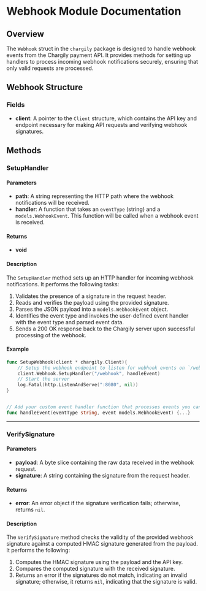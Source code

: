 # Webhook Module Documentation

## Overview

The `Webhook` struct in the `chargily` package is designed to handle webhook events from the Chargily payment API. It provides methods for setting up handlers to process incoming webhook notifications securely, ensuring that only valid requests are processed.

## Webhook Structure

### Fields

- **client**: A pointer to the `Client` structure, which contains the API key and endpoint necessary for making API requests and verifying webhook signatures.

## Methods

### SetupHandler

#### Parameters

- **path**: A string representing the HTTP path where the webhook notifications will be received.
- **handler**: A function that takes an `eventType` (string) and a `models.WebhookEvent`. This function will be called when a webhook event is received.

#### Returns

- **void**

#### Description

The `SetupHandler` method sets up an HTTP handler for incoming webhook notifications. It performs the following tasks:

1. Validates the presence of a signature in the request header.
2. Reads and verifies the payload using the provided signature.
3. Parses the JSON payload into a `models.WebhookEvent` object.
4. Identifies the event type and invokes the user-defined event handler with the event type and parsed event data.
5. Sends a 200 OK response back to the Chargily server upon successful processing of the webhook.

#### Example

```go
func SetupWebhook(client * chargily.Client){
	// Setup the webhook endpoint to listen for webhook events on `/webhook`
	client.Webhook.SetupHandler("/webhook", handleEvent)
	// Start the server
	log.Fatal(http.ListenAndServe(":8080", nil))
}


// Add your custom event handler function that processes events you can see examples folder
func handleEvent(eventType string, event models.WebhookEvent) {...}
```

---

### VerifySignature

#### Parameters

- **payload**: A byte slice containing the raw data received in the webhook request.
- **signature**: A string containing the signature from the request header.

#### Returns

- **error**: An error object if the signature verification fails; otherwise, returns `nil`.

#### Description

The `VerifySignature` method checks the validity of the provided webhook signature against a computed HMAC signature generated from the payload. It performs the following:

1. Computes the HMAC signature using the payload and the API key.
2. Compares the computed signature with the received signature.
3. Returns an error if the signatures do not match, indicating an invalid signature; otherwise, it returns `nil`, indicating that the signature is valid.

